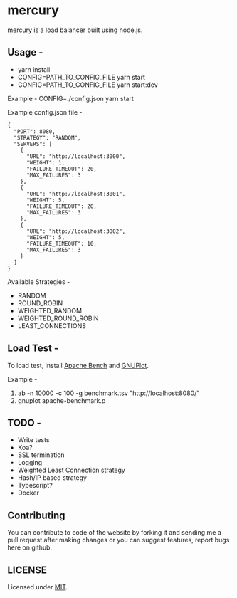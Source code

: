 # mercury
mercury is a load balancer built using node.js.

## Usage -
- yarn install
- CONFIG=PATH_TO_CONFIG_FILE yarn start
- CONFIG=PATH_TO_CONFIG_FILE yarn start:dev

Example - CONFIG=./config.json yarn start

Example config.json file -

```
{
  "PORT": 8080,
  "STRATEGY": "RANDOM",
  "SERVERS": [
    {
      "URL": "http://localhost:3000",
      "WEIGHT": 1,
      "FAILURE_TIMEOUT": 20,
      "MAX_FAILURES": 3
    },
    {
      "URL": "http://localhost:3001",
      "WEIGHT": 5,
      "FAILURE_TIMEOUT": 20,
      "MAX_FAILURES": 3
    },
    {
      "URL": "http://localhost:3002",
      "WEIGHT": 5,
      "FAILURE_TIMEOUT": 10,
      "MAX_FAILURES": 3
    }
  ]
}
```

Available Strategies -
- RANDOM
- ROUND_ROBIN
- WEIGHTED_RANDOM
- WEIGHTED_ROUND_ROBIN
- LEAST_CONNECTIONS

## Load Test -
To load test, install [Apache Bench](http://httpd.apache.org/docs/current/programs/ab.html) and [GNUPlot](http://www.gnuplot.info/).

Example -
1. ab -n 10000 -c 100 -g benchmark.tsv "http://localhost:8080/"
2. gnuplot apache-benchmark.p

## TODO -
- Write tests
- Koa?
- SSL termination
- Logging
- Weighted Least Connection strategy
- Hash/IP based strategy
- Typescript?
- Docker

## Contributing
You can contribute to code of the website by forking it and sending me a pull request after making changes or you can suggest features, report bugs here on github.

## LICENSE
Licensed under [MIT](https://github.com/drsherlock/mercury/blob/main/LICENSE).
